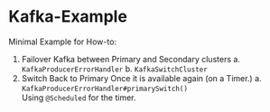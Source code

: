 # Kafka-Example

Minimal Example for How-to: 
  1. Failover Kafka between Primary and Secondary clusters
     a. `KafkaProducerErrorHandler`
     b. `KafkaSwitchCluster`
  2. Switch Back to Primary Once it is available again  (on a Timer.)
     a. `KafkaProducerErrorHandler#primarySwitch()`  
        Using `@Scheduled` for the timer.
